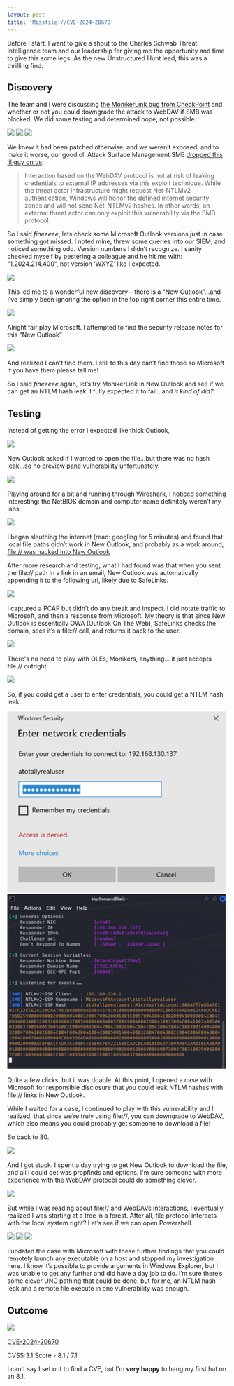 ```yaml
---
layout: post
title: 'Missfile://CVE-2024-20670'
---
```

Before I start, I want to give a shout to the Charles Schwab Threat Intelligence team and our leadership for giving me the opportunity and time to give this some legs. As the new Unstructured Hunt lead, this was a thrilling find. 

## Discovery

The team and I were discussing [the MonikerLink bug from CheckPoint](https://research.checkpoint.com/2024/the-risks-of-the-monikerlink-bug-in-microsoft-outlook-and-the-big-picture/) and whether or not you could downgrade the attack to WebDAV if SMB was blocked. We did some testing and determined nope, not possible.

![]({{site.baseurl}}/images/monikerfail.png)
![]({{site.baseurl}}/images/monikerfail_outcome.png)
![]({{site.baseurl}}/images/monikernohash.png)

We knew it had been patched otherwise, and we weren’t exposed, and to make it worse, our good ol' Attack Surface Management SME [dropped this lil guy on us](https://www.microsoft.com/en-us/security/blog/2023/03/24/guidance-for-investigating-attacks-using-cve-2023-23397/):

> Interaction based on the WebDAV protocol is not at risk of leaking credentials to external IP addresses via this exploit technique. While the threat actor infrastructure might request Net-NTLMv2 authentication, Windows will honor the defined internet security zones and will not send Net-NTLMv2 hashes. In other words, an external threat actor can only exploit this vulnerability via the SMB protocol.

So I said _fineeeee_, lets check some Microsoft Outlook versions just in case something got missed. I noted mine, threw some queries into our SIEM, and noticed something odd. Version numbers I didn’t recognize. I sanity checked myself by pestering a colleague and he hit me with: “1.2024.214.400”, not version ‘WXYZ’ like I expected.

![]({{site.baseurl}}/images/huhcat.gif)
  
This led me to a wonderful new discovery – there is a “New Outlook”…and I’ve simply been ignoring the option in the top right corner this entire time.

![]({{site.baseurl}}/images/travolta.png)

Alright fair play Microsoft. I attempted to find the security release notes for this “New Outlook”

![]({{site.baseurl}}/images/feb.png)

And realized I can't find them. I still to this day can’t find those so Microsoft if you have them please tell me!

So I said _fineeeee_ again, let’s try MonikerLink in New Outlook and see if we can get an NTLM hash leak. I fully expected it to fail…and _it kind of did?_

## Testing

Instead of getting the error I expected like thick Outlook,

![]({{site.baseurl}}/images/error_okay.png)

New Outlook asked if I wanted to open the file…but there was no hash leak…so no preview pane vulnerability unfortunately.

![]({{site.baseurl}}/images/continue.png)

Playing around for a bit and running through Wireshark, I noticed something interesting: the NetBIOS domain and computer name definitely weren’t my labs.

![]({{site.baseurl}}/images/notmypc.png)

I began sleuthing the internet (read: googling for 5 minutes) and found that local file paths didn’t work in New Outlook, and probably as a work around, [file:// was hacked into New Outlook](https://answers.microsoft.com/en-us/outlook_com/forum/all/new-outlook-365-hyperlinking-a-local-file/f46f71ba-a1cb-4c3d-ab84-be9f88984c64)

After more research and testing, what I had found was that when you sent the file:// path in a link in an email, New Outlook was automatically appending it to the following url, likely due to SafeLinks.

![]({{site.baseurl}}/images/outlooklink.png)

I captured a PCAP but didn’t do any break and inspect. I did notate traffic to Microsoft, and then a response from Microsoft. My theory is that since New Outlook is essentially OWA (Outlook On The Web), SafeLinks checks the domain, sees it’s a file:// call, and returns it back to the user.

![]({{site.baseurl}}/images/email_one.png)

There's no need to play with OLEs, Monikers, anything... it just accepts file:// outright.

![]({{site.baseurl}}/images/unsafe.png)

So, if you could get a user to enter credentials, you could get a NTLM hash leak.

<p float="center">
<img src="/images/dummycreds.png" width="500" style="float: center;"/>
<img src="/images/realhumanbean.png" width="500" style="float: center;"/>
</p>

Quite a few clicks, but it was doable. At this point, I opened a case with Microsoft for responsible disclosure that you could leak NTLM hashes with file:// links in New Outlook.

While I waited for a case, I continued to play with this vulnerability and I realized, that since we’re truly using file://, you can downgrade to WebDAV, which also means you could probably get someone to download a file!

So back to 80. 

![]({{site.baseurl}}/images/80works.png)

And I got stuck. I spent a day trying to get New Outlook to download the file, and all I could get was propfinds and options. I'm sure someone with more experience with the WebDAV protocol could do something clever.

![]({{site.baseurl}}/images/wireshark.png)

But while I was reading about file:// and WebDAVs interactions, I eventually realized I was starting at a tree in a forest. After all, file protocol interacts with the local system right? Let’s see if we can open Powershell.

![]({{site.baseurl}}/images/powershellemail.png)
![]({{site.baseurl}}/images/runpowershell.png)
![]({{site.baseurl}}/images/gotem.png)

I updated the case with Microsoft with these further findings that you could remotely launch any executable on a host and stopped my investigation here. I know it’s possible to provide arguments in Windows Explorer, but I was unable to get any further and did have a day job to do. I’m sure there’s some clever UNC pathing that could be done, but for me, an NTLM hash leak and a remote file execute in one vulnerability was enough.

## Outcome

![]({{site.baseurl}}/images/timeline.JPG)

[CVE-2024-20670](https://msrc.microsoft.com/update-guide/en-US/vulnerability/CVE-2024-20670)

CVSS:3.1 Score - 8.1 / 7.1 

I can't say I set out to find a CVE, but I'm **very happy** to hang my first hat on an 8.1.
